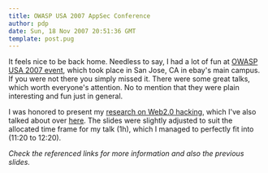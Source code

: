 ```yaml
---
title: OWASP USA 2007 AppSec Conference
author: pdp
date: Sun, 18 Nov 2007 20:51:36 GMT
template: post.pug
---
```


It feels nice to be back home. Needless to say, I had a lot of fun at [OWASP USA 2007 event](http://www.owasp.org/index.php/7th_OWASP_AppSec_Conference_-_San_Jose_2007/Agenda), which took place in San Jose, CA in ebay's main campus. If you were not there you simply missed it. There were some great talks, which worth everyone's attention. No to mention that they were plain interesting and fun just in general.

I was honored to present my [research on Web2.0 hacking](/blog/for-my-next-trick-hacking-web20), which I've also talked about over [here](/blog/owasp-day-2007). The slides were slightly adjusted to suit the allocated time frame for my talk (1h), which I managed to perfectly fit into (11:20 to 12:20).

_Check the referenced links for more information and also the previous slides._

